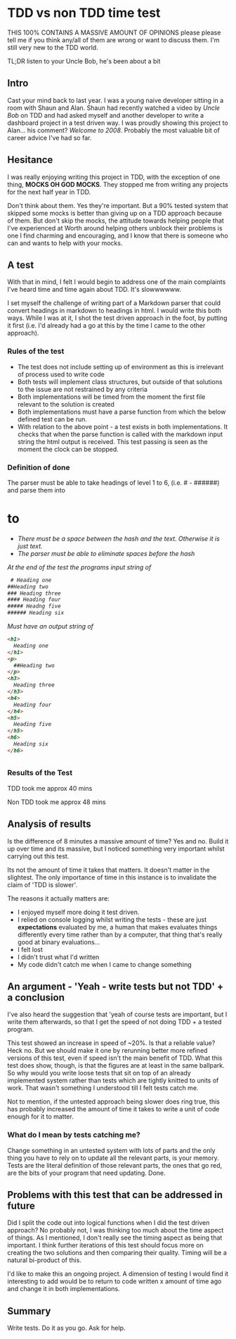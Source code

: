 # TDD vs non TDD time test

THIS 100% CONTAINS A MASSIVE AMOUNT OF OPINIONS please please tell me if you think any/all of them are wrong or want to discuss them. I'm still very new to the TDD world.

TL;DR listen to your Uncle Bob, he's been about a bit

## Intro

Cast your mind back to last year. I was a young naive developer sitting in a room with Shaun and Alan. Shaun had recently watched a video by *Uncle Bob* on TDD and had asked myself and another developer to write a dashboard project in a test driven way. I was proudly showing this project to Alan... his comment? *Welcome to 2008*. Probably the most valuable bit of career advice I've had so far.

## Hesitance

I was really enjoying writing this project in TDD, with the exception of one thing, **MOCKS OH GOD MOCKS**. They stopped me from writing any projects for the next half year in TDD.

Don't think about them. Yes they're important. But a 90% tested system that skipped some mocks is better than giving up on a TDD approach because of them. But don't skip the mocks, the attitude towards helping people that I've experienced at Worth around helping others unblock their problems is one I find charming and encouraging, and I know  that there is someone who can and wants to help with your mocks.

## A test

With that in mind, I felt I would begin to address one of the main complaints I've heard time and time again about TDD. It's slowwwwww.

I set myself the challenge of writing part of a Markdown parser that could convert headings in markdown to headings in html. I would write this both ways. While I was at it, I shot the test driven approach in the foot, by putting it first (i.e. I'd already had a go at this by the time I came to the other approach).

### Rules of the test

- The test does not include setting up of environment as this is irrelevant of process used to write code
- Both tests will implement class structures, but outside of that solutions to the issue are not restrained by any criteria 
- Both implementations will be timed from the moment the first file relevant to the solution is created
- Both implementations must have a parse function from which the below defined test can be run.
- With relation to the above point - a test exists in both implementations. It checks that when the parse function is called with the markdown input string the html output is received. This test passing is seen as the moment the clock can be stopped.

### Definition of done

The parser must be able to take headings of level 1 to 6, (i.e. # - ######) and parse them into <h1> to <h6>

- There must be a space between the hash and the text. Otherwise it is just text.
- The parser must be able to eliminate spaces before the hash

At the end of the test the programs input string of 

```javascript
 # Heading one
##Heading two
### Heading three
#### Heading four
##### Headng five
###### Heading six

```

Must have an output string of

```html
<h1>
  Heading one
</h1>
<p>
  ##Heading two
</p>
<h3>
  Heading three
</h3>
<h4>
  Heading four
</h4>
<h5>
  Heading five
</h5>
<h6>
  Heading six
</h6>

```

### Results of the Test

TDD took me approx 40 mins

Non TDD took me approx 48 mins

## Analysis of results

Is the difference of 8 minutes a massive amount of time? Yes and no. Build it up over time and its massive, but I noticed something very important whilst carrying out this test.

Its not the amount of time it takes that matters. It doesn't matter in the slightest. The only importance of time in this instance is to invalidate the claim of 'TDD is slower'.

The reasons it actually matters are:

- I enjoyed myself more doing it test driven.
- I relied on console logging whilst writing the tests - these are just **expectations** evaluated by me, a human that makes evaluates things differently every time rather than by a computer, that thing that's really good at binary evaluations...
- I felt lost
- I didn't trust what I'd written
- My code didn't catch me when I came to change something

## An argument  - 'Yeah - write tests but not TDD' + a conclusion

I've also heard the suggestion that 'yeah of course tests are important, but I write them afterwards, so that I get the speed of not doing TDD + a tested program.

This test showed an increase in speed of ~20%. Is that a reliable value? Heck no. But we should make it one by rerunning better more refined versions of this test, even if speed isn't the main benefit of TDD. What this test does show, though, is that the figures are at least in the same ballpark. So why would you write loose tests that sit on top of an already implemented system rather than tests which are tightly knitted to units of work. That wasn't something I understood till I felt tests catch me.

Not to mention, if the untested approach being slower does ring true, this has probably increased the amount of time it takes to write a unit of code enough for it to matter.

### What do I mean by tests catching me?

Change something in an untested system with lots of parts and the only thing you have to rely on to update all the relevant parts, is your memory. Tests are the literal definition of those relevant parts, the ones that go red, are the bits of your program that need updating. Done.

## Problems with this test that can be addressed in future

Did I split the code out into logical functions when I did the test driven approach? No probably not, I was thinking too much about the time aspect of things. As I mentioned, I don't really see the timing aspect as being that important. I think further iterations of this test should focus more on creating the two solutions and then comparing their quality. Timing will be a natural bi-product of this.

I'd like to make this an ongoing project. A dimension of testing I would find it interesting to add would be to return to code written x amount of time ago and change it in both implementations.

## Summary

Write tests. Do it as you go. Ask for help.
